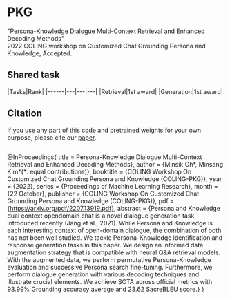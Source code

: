 # PKG
"Persona-Knowledge Dialogue Multi-Context Retrieval and Enhanced Decoding Methods" <br> 2022 COLING workshop on Customized Chat Grounding Persona and Knowledge, Accepted. <br>

## Shared task
|Tasks|Rank|
|------|---|---|---|
|Retrieval|1st award|
|Generation|1st award|

## Citation
If you use any part of this code and pretrained weights for your own purpose, please cite our [paper](https://arxiv.org/pdf/2207.13919.pdf).
```
```
@InProceedings{
  title = 	 Persona-Knowledge Dialogue Multi-Context Retrieval and Enhanced Decoding Methods},
  author =       {Minsik Oh*, Minsang Kim*(*: equal contributions)},
  booktitle = 	 {COLING Workshop On Customized Chat Grounding Persona and Knowledge (COLING-PKG)},
  year = 	 {2022},
  series = 	 {Proceedings of Machine Learning Research},
  month = 	 {22 October},
  publisher =    {COLING Workshop On Customized Chat Grounding Persona and Knowledge (COLING-PKG)},
  pdf = 	 {https://arxiv.org/pdf/2207.13919.pdf},
  abstract = 	 {Persona and Knowledge dual context opendomain chat is a novel dialogue generation task introduced recently (Jang et al., 2021). While Persona and Knowledge is each interesting context of open-domain dialogue, the combination of both has not been well studied. We tackle Persona-Knowledge identification and response generation tasks in this paper. We design an informed data augmentation strategy that is compatible with neural Q&A retrieval models. With the augmented data, we perform permutative Persona-Knowledge evaluation and successive Persona search fine-tuning. Furthermore, we perform dialogue generation with various decoding techniques and illustrate crucial elements. We achieve SOTA across official metrics with 93.99% Grounding accuracy average and 23.62 SacreBLEU score.}
  }
```
